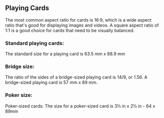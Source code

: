 ## Playing Cards
The most common aspect ratio for cards is 16:9, which is a wide aspect ratio that's good for displaying images and videos. A square aspect ratio of 1:1 is a good choice for cards that need to be visually balanced. 

### Standard playing cards: 
The standard size for a playing card is 63.5 mm x 88.9 mm 

### Bridge size:
The ratio of the sides of a bridge-sized playing card is 14/9, or 1.56. A bridge-sized playing card is 57 mm x 89 mm.

### Poker size:
Poker-sized cards: The size for a poker-sized card is 3½ in x 2½ in - 64 x 89mm 

